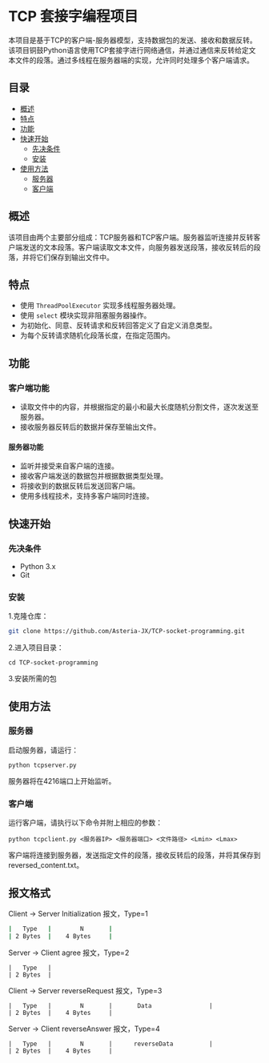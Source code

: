 # TCP 套接字编程项目

本项目是基于TCP的客户端-服务器模型，支持数据包的发送、接收和数据反转。该项目铜鼓Python语言使用TCP套接字进行网络通信，并通过通信来反转给定文本文件的段落。通过多线程在服务器端的实现，允许同时处理多个客户端请求。

## 目录

- [概述](#概述)
- [特点](#特点)
- [功能](#功能)
- [快速开始](#快速开始)
  - [先决条件](#先决条件)
  - [安装](#安装)
- [使用方法](#使用方法)
  - [服务器](#服务器)
  - [客户端](#客户端)

## 概述

该项目由两个主要部分组成：TCP服务器和TCP客户端。服务器监听连接并反转客户端发送的文本段落。客户端读取文本文件，向服务器发送段落，接收反转后的段落，并将它们保存到输出文件中。

## 特点

- 使用 `ThreadPoolExecutor` 实现多线程服务器处理。
- 使用 `select` 模块实现非阻塞服务器操作。
- 为初始化、同意、反转请求和反转回答定义了自定义消息类型。
- 为每个反转请求随机化段落长度，在指定范围内。

## 功能

### 客户端功能

- 读取文件中的内容，并根据指定的最小和最大长度随机分割文件，逐次发送至服务器。
- 接收服务器反转后的数据并保存至输出文件。

#### 服务器功能

- 监听并接受来自客户端的连接。
- 接收客户端发送的数据包并根据数据类型处理。
- 将接收到的数据反转后发送回客户端。
- 使用多线程技术，支持多客户端同时连接。

## 快速开始

### 先决条件

- Python 3.x
- Git

### 安装

1.克隆仓库：

```sh
git clone https://github.com/Asteria-JX/TCP-socket-programming.git
```

2.进入项目目录：

```
cd TCP-socket-programming
```

3.安装所需的包

## 使用方法

### 服务器

启动服务器，请运行：

```
python tcpserver.py
```

服务器将在4216端口上开始监听。

### 客户端

运行客户端，请执行以下命令并附上相应的参数：

```
python tcpclient.py <服务器IP> <服务器端口> <文件路径> <Lmin> <Lmax>
```

客户端将连接到服务器，发送指定文件的段落，接收反转后的段落，并将其保存到reversed_content.txt。
## 报文格式

Client -> Server	    Initialization 报文，Type=1 

```sh
|  	Type   | 		N	 	|      
| 2 Bytes  | 	4 Bytes  	|
```

Server -> Client	    agree 报文，Type=2

```
|  	Type   | 	  
| 2 Bytes  | 	
```

Client -> Server	    reverseRequest 报文，Type=3

```
|  	Type   | 		N	 	|      	Data				|
| 2 Bytes  | 	4 Bytes  	|
```

Server -> Client	    reverseAnswer 报文，Type=4

```
|  	Type   | 		N	 	|      reverseData			|
| 2 Bytes  | 	4 Bytes  	|
```



